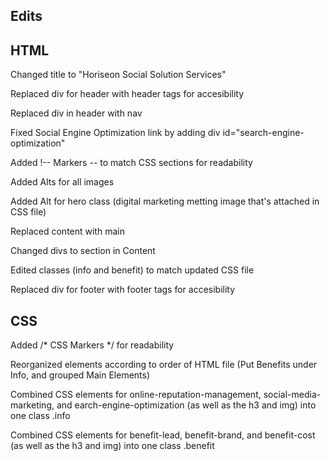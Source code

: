 ## Edits

## HTML

Changed title to "Horiseon Social Solution Services"

Replaced div for header with header tags for accesibility

Replaced div in header with nav

Fixed Social Engine Optimization link by adding div id="search-engine-optimization"

Added !-- Markers -- to match CSS sections for readability

Added Alts for all images

Added Alt for hero class (digital marketing metting image that's attached in CSS file)

Replaced content with main

Changed divs to section in Content

Edited classes (info and benefit) to match updated CSS file

Replaced div for footer with footer tags for accesibility

## CSS

Added /* CSS Markers */ for readability 

Reorganized elements according to order of HTML file (Put Benefits under Info, and grouped Main Elements)

Combined CSS elements for online-reputation-management, social-media-marketing, and earch-engine-optimization (as well as the h3 and img) into one class .info

Combined CSS elements for benefit-lead, benefit-brand, and benefit-cost (as well as the h3 and img) into one class .benefit